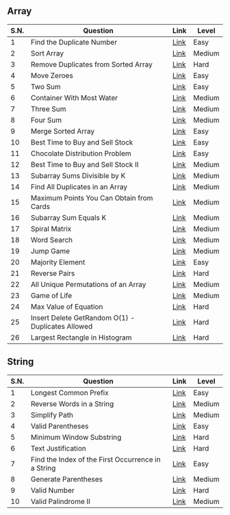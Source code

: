 ## Array

| S.N. | Question                           | Link                                                                                                     | Level  |
|------|------------------------------------|----------------------------------------------------------------------------------------------------------|--------|
| 1    | Find the Duplicate Number          | [Link](https://leetcode.com/problems/find-the-duplicate-number/description/)                             | Easy   |
| 2    | Sort Array                         | [Link](https://leetcode.com/problems/sort-colors/description/)                                           | Medium |
| 3    | Remove Duplicates from Sorted Array| [Link](https://leetcode.com/problems/remove-duplicates-from-sorted-array/description/)                   | Hard   |
| 4    | Move Zeroes                        | [Link](https://leetcode.com/problems/move-zeroes/description/)                                           | Easy   |
| 5    | Two Sum                            | [Link](https://leetcode.com/problems/two-sum/description/)                                               | Easy   |
| 6    | Container With Most Water          | [Link](https://leetcode.com/problems/container-with-most-water/description/)                             | Medium |
| 7    | Three Sum                          | [Link](https://leetcode.com/problems/3sum/description/)                                                  | Medium |
| 8    | Four Sum                           | [Link](https://leetcode.com/problems/4sum/description/)                                                  | Medium |
| 9    | Merge Sorted Array                 | [Link](https://leetcode.com/problems/merge-sorted-array/description/)                                    | Easy   |
| 10   | Best Time to Buy and Sell Stock    | [Link](https://leetcode.com/problems/best-time-to-buy-and-sell-stock/description/)                       | Easy   |
| 11   | Chocolate Distribution Problem     | [Link](https://www.geeksforgeeks.org/problems/chocolate-distribution-problem3825/1)                      | Easy   |
| 12   | Best Time to Buy and Sell Stock II | [Link](https://leetcode.com/problems/best-time-to-buy-and-sell-stock-ii/description/)                    | Medium |
| 13   | Subarray Sums Divisible by K       | [Link](https://leetcode.com/problems/subarray-sums-divisible-by-k/description/)                          | Medium |
| 14   | Find All Duplicates in an Array    | [Link](https://leetcode.com/problems/find-all-duplicates-in-an-array/description/)                       | Medium |
| 15   | Maximum Points You Can Obtain from Cards | [Link](https://leetcode.com/problems/maximum-points-you-can-obtain-from-cards/description/)          | Medium |
| 16   | Subarray Sum Equals K              | [Link](https://leetcode.com/problems/subarray-sum-equals-k/description/)                                 | Medium |
| 17   | Spiral Matrix                      | [Link](https://leetcode.com/problems/spiral-matrix/description/)                                         | Medium |
| 18   | Word Search                        | [Link](https://leetcode.com/problems/word-search/description/)                                           | Medium |
| 19   | Jump Game                          | [Link](https://leetcode.com/problems/jump-game/description/)                                             | Medium |
| 20   | Majority Element                   | [Link](https://leetcode.com/problems/majority-element/description/)                                      | Easy   |
| 21   | Reverse Pairs                      | [Link](https://leetcode.com/problems/reverse-pairs/description/)                                         | Hard   |
| 22   | All Unique Permutations of an Array| [Link](https://www.geeksforgeeks.org/problems/all-unique-permutations-of-an-array/0)                     | Medium |
| 23   | Game of Life                       | [Link](https://leetcode.com/problems/game-of-life/description/)                                          | Medium |
| 24   | Max Value of Equation              | [Link](https://leetcode.com/problems/max-value-of-equation/description/)                                 | Hard   |
| 25   | Insert Delete GetRandom O(1) - Duplicates Allowed | [Link](https://leetcode.com/problems/insert-delete-getrandom-o1-duplicates-allowed/description/)       | Hard   |
| 26   | Largest Rectangle in Histogram     | [Link](https://leetcode.com/problems/largest-rectangle-in-histogram/description/)                        | Hard   |

## String

| S.N. | Question                           | Link                                                                                                     | Level  |
|------|------------------------------------|----------------------------------------------------------------------------------------------------------|--------|
|   1  | Longest Common Prefix              | [Link](https://leetcode.com/problems/longest-common-prefix/description/)                                 | Easy   |
|   2  | Reverse Words in a String          | [Link](https://leetcode.com/problems/reverse-words-in-a-string/description/)                             | Medium |
|   3  | Simplify Path                      | [Link](https://leetcode.com/problems/simplify-path/description/)                                         | Medium |
|   4  | Valid Parentheses                  | [Link](https://leetcode.com/problems/valid-parentheses/description/)                                     | Easy   |
|   5  | Minimum Window Substring           | [Link](https://leetcode.com/problems/minimum-window-substring/description/)                              | Hard   |
|   6  | Text Justification                 | [Link](https://leetcode.com/problems/text-justification/description/)                                    | Hard   |
|   7  | Find the Index of the First Occurrence in a String  | [Link](https://leetcode.com/problems/find-the-index-of-the-first-occurrence-in-a-string/description/)    | Easy  |
|   8  | Generate Parentheses               | [Link](https://leetcode.com/problems/generate-parentheses/description/)                                  | Medium  |
|   9  | Valid Number                       | [Link](https://leetcode.com/problems/valid-number/description/)                                          | Hard  |
|   10 | Valid Palindrome II                | [Link](https://leetcode.com/problems/valid-palindrome-ii/description/)                                   | Medium  | 
